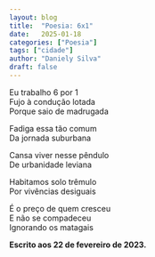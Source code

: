 ```yaml
---
layout: blog
title:  "Poesia: 6x1"
date:   2025-01-18
categories: ["Poesia"]
tags: ["cidade"]
author: "Daniely Silva"
draft: false
---
```

<section class="poesia">

Eu trabalho 6 por 1\
Fujo à condução lotada\
Porque saio de madrugada

Fadiga essa tão comum\
Da jornada suburbana

Cansa viver nesse pêndulo\
De urbanidade leviana

Habitamos solo trêmulo\
Por vivências desiguais

É o preço de quem cresceu\
E não se compadeceu\
Ignorando os matagais

</section>


**Escrito aos 22 de fevereiro de 2023.**
